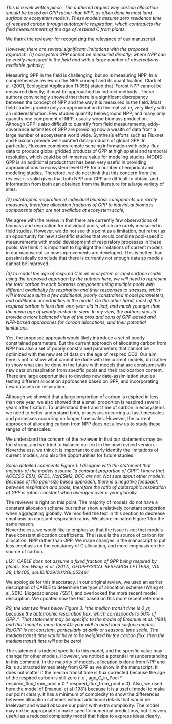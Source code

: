 *This is a well written piece. The authored argued why carbon allocation should be based on GPP rather than NPP, as often done in most land surface or ecosystem models. These models assume zero residence time of respired carbon through autotrophic respiration, which contradicts the field measurements of the age of respired C from plants.*

We thank the reviewer for recognizing the relevance of our manuscript.

*However, there are several significant limitations with the proposed approach: (1) ecosystem GPP cannot be measured directly; where NPP can be easily measured in the field and with a large number of observations available globally;*

Measuring GPP in the field is challenging, but so is measuring NPP. In a comprehensive review on the NPP concept and its quantification, Clark et al. (2001, Ecological Application 11:356) stated that 'Forest NPP cannot be measured directly; it must be approached by indirect methods'.  These authors convincingly showed that there is a significant discrepancy between the concept of NPP and the way it is measured in the field. Most field studies provide only an approximation to the real value, very likely with an underestimation. Few studies quantify belowground NPP, and many only quantify one component of NPP, usually wood biomass production.
Although GPP is also difficult to quantify from field measurements, eddy-covariance estimates of GPP are providing now a wealth of data from a large number of ecosystems world wide. Synthesis efforts such as Fluxnet and Fluxcom provide well-curated data-products of global GPP. In particular, Fluxcom combines remote sensing information with eddy-flux data to produce global gridded products of GPP at high spatial and temporal resolution, which could be of immense value for modeling studies. MODIS GPP is an additional product that has been very useful in providing approximations to ecosystem level GPP for a number of empirical and modeling studies.
Therefore, we do not think that this concern from the reviewer is valid given that both NPP and GPP are difficult to obtain, and information from both can obtained from the literature for a large variety of sites.

*(2) autotrophic respiration of individual biomass components are rarely measured, therefore allocation fractions of GPP to individual biomass components often are not available at ecosystem scale;*

We agree with the review in that there are currently few observations of biomass and respiration for individual pools, which are rarely measured in field studies. However, we do not see this point as a limitation, but rather as an opportunity for new scientific studies that would combine pool-specific measurements with model development of respiratory processes in these pools. We think it is important to highlight the limitations of current models in our manuscript so new improvements are developed. This is better than pessimistically conclude that there is currently not enough data so models cannot be improved.

*(3) to model the age of respired C in an ecosystem or land surface model using the proposed approach by the authors here, we will need to represent the total carbon in each biomass component using multiple pools with different availability for respiration and their responses to stresses, which will introduce quite a few additional, poorly constrained model parameters, and additional uncertainties in the model. On the other hand, most of the respired carbon is less than one-year old in leaf, and much younger than the mean age of woody carbon in stem. In my view, the authors should provide a more balanced view of the pros and cons of GPP-based and NPP-based approaches for carbon allocations, and their potential limitations.*

Yes, the proposed approach would likely introduce a set of poorly constrained parameters. But the current approach of allocating carbon from NPP has also a set of poorly constrained parameters that cannot be optimized with the new set of data on the age of respired CO2. Our aim here is not to show what cannot be done with the current models, but rather to show what can be done in the future with models that are consistent with new data on respiration from specific pools and their radiocarbon content. There are large opportunities to develop new data-assimilation studies testing different allocation approaches based on GPP, and incorporating new datasets on respiration.

Although we showed that a large proportion of carbon is respired in less than one year, we also showed that a small proportion is respired several years after fixation. To understand the transit time of carbon in ecosystems we need to better understand both, processes occurring at fast timescales and processes occurring on longer timescales. However, the current approach of allocating carbon from NPP does not allow us to study these ranges of timescales.

We understand the concern of the reviewer in that our statements may be too strong, and we tried to balance our text in the new revised version. Nevertheless, we think it is important to clearly identify the limitations of current models, and also the opportunities for future studies.

*Some detailed comments*
*Figure 1. I disagree with the statement that majority of the models assume “a constant proportion of GPP”. I know that ACCESS-ESM, GFDL, NorESM2, BCC are not. Not sure about other models. Because of the pool-size based approach, there is a negative feedback between respiration and pools, therefore the ratio of autotrophic respiration of GPP is rather constant when averaged over a year globally.*

The reviewer is right on this point. The majority of models do not have a constant allocation scheme but rather show a relatively constant proportion when aggregating globally. We modified the text in this section to decrease emphasis on constant respiration ratios. We also eliminated Figure 1 for the same reason.  
Nevertheless, we would like to emphasize that the issue is not that models have constant allocation coefficients. The issue is the source of carbon for allocation, NPP rather than GPP.
We made changes in the manuscript to put less emphasis on the constancy of C allocation, and more emphasis on the source of carbon.


*L121. CABLE does not assume a fixed fraction of GPP being respired by plants. See Wang et al. (2012), GEOPHYSICAL RESEARCH LETTERS, VOL. 39, L19405, doi:10.1029/2012GL053461.*

We apologize for this inaccuracy. In our original review, we used an earlier description of CABLE to determine the type of allocation scheme (Wang et al. 2010, Biogeosciences 7:221), and overlooked the more recent model description. We updated now the text based on this more recent reference.

*P9, the last two lines below Figure 3. “the median transit time is 0 yr, because the autotrophic respiration flux, which corresponds to 50% of GPP..”. That statement may be specific to the model of Emanuel et al. (1981)  and that model is more than 40-year old! In most land surface models, Ra/GPP is not constant, particularly at daily or seasonal time scale. The median transit time would have to be weighted by the carbon flux, then the median transit time will not be zero!*

The statement is indeed specific to this model, and the specific value may change for other models.
However, we noticed a potential misunderstanding in this comment. In the majority of models, allocation is done from NPP and Ra is subtracted immediately from GPP as we show in the manuscript. It does not matter if the median transit time is flux corrected because the age of the respired carbon is still zero (i.e., age_C_in_Pool * respired_flux_from_pool = 0 * respired_flux_from_pool = 0).
Also, we used here the model of Emanuel et al  (1981) because it is a useful model to make our point clearly. It has a minimum of complexity to show the differences between allocation schemes without additional details that would be irrelevant and would obscure our point with extra complexity. The model may not be appropriate to make specific numerical predictions, but it is very useful as a reduced complexity model that helps to express ideas clearly.
